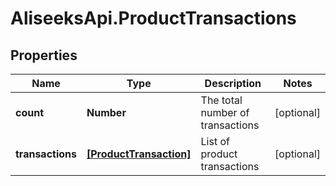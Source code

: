 # AliseeksApi.ProductTransactions

## Properties
Name | Type | Description | Notes
------------ | ------------- | ------------- | -------------
**count** | **Number** | The total number of transactions  | [optional] 
**transactions** | [**[ProductTransaction]**](ProductTransaction.md) | List of product transactions  | [optional] 


